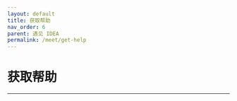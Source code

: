 ```yaml
---
layout: default
title: 获取帮助
nav_order: 6
parent: 遇见 IDEA
permalink: /meet/get-help
---
```


# 获取帮助

---
